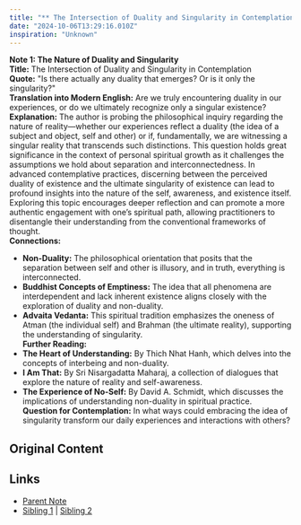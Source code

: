 ```yaml
---
title: "** The Intersection of Duality and Singularity in Contemplation"
date: "2024-10-06T13:29:16.010Z"
inspiration: "Unknown"
---
```


  
**Note 1: The Nature of Duality and Singularity**  
**Title:** The Intersection of Duality and Singularity in Contemplation  
**Quote:** "Is there actually any duality that emerges? Or is it only the singularity?"  
**Translation into Modern English:** Are we truly encountering duality in our experiences, or do we ultimately recognize only a singular existence?  
**Explanation:** The author is probing the philosophical inquiry regarding the nature of reality—whether our experiences reflect a duality (the idea of a subject and object, self and other) or if, fundamentally, we are witnessing a singular reality that transcends such distinctions. This question holds great significance in the context of personal spiritual growth as it challenges the assumptions we hold about separation and interconnectedness. In advanced contemplative practices, discerning between the perceived duality of existence and the ultimate singularity of existence can lead to profound insights into the nature of the self, awareness, and existence itself. Exploring this topic encourages deeper reflection and can promote a more authentic engagement with one’s spiritual path, allowing practitioners to disentangle their understanding from the conventional frameworks of thought.  
**Connections:**  
- **Non-Duality:** The philosophical orientation that posits that the separation between self and other is illusory, and in truth, everything is interconnected.  
- **Buddhist Concepts of Emptiness:** The idea that all phenomena are interdependent and lack inherent existence aligns closely with the exploration of duality and non-duality.  
- **Advaita Vedanta:** This spiritual tradition emphasizes the oneness of Atman (the individual self) and Brahman (the ultimate reality), supporting the understanding of singularity.  
**Further Reading:**  
- **The Heart of Understanding:** By Thich Nhat Hanh, which delves into the concepts of interbeing and non-duality.  
- **I Am That:** By Sri Nisargadatta Maharaj, a collection of dialogues that explore the nature of reality and self-awareness.  
- **The Experience of No-Self:** By David A. Schmidt, which discusses the implications of understanding non-duality in spiritual practice.  
**Question for Contemplation:** In what ways could embracing the idea of singularity transform our daily experiences and interactions with others?  


## Original Content



## Links

- [Parent Note](/parent-note.md)
- [Sibling 1](/zettel1.md) | [Sibling 2](/zettel2.md)
